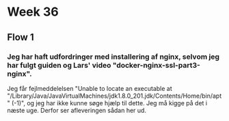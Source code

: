 # Week 36
## Flow 1
### Jeg har haft udfordringer med installering af nginx, selvom jeg har fulgt guiden og Lars' video "docker-nginx-ssl-part3-nginx".
Jeg får fejlmeddelelsen "Unable to locate an executable at "/Library/Java/JavaVirtualMachines/jdk1.8.0_201.jdk/Contents/Home/bin/apt" (-1)", og jeg har ikke kunne søge hjælp til dette. Jeg må kigge på det i næste uge. Derfor ser afleveringen sådan her ud.
